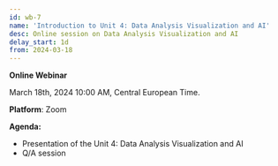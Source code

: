```yaml
---
id: wb-7
name: 'Introduction to Unit 4: Data Analysis Visualization and AI'
desc: Online session on Data Analysis Visualization and AI
delay_start: 1d
from: 2024-03-18
---
```


**Online Webinar**

March 18th, 2024
10:00 AM, Central European Time.

**Platform**: Zoom

**Agenda:**
- Presentation of the Unit 4: Data Analysis Visualization and AI
- Q/A session
